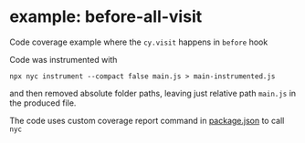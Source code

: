 # example: before-all-visit

Code coverage example where the `cy.visit` happens in `before` hook

Code was instrumented with

```shell
npx nyc instrument --compact false main.js > main-instrumented.js
```

and then removed absolute folder paths, leaving just relative path `main.js` in the produced file.

The code uses custom coverage report command in [package.json](package.json) to call `nyc`
